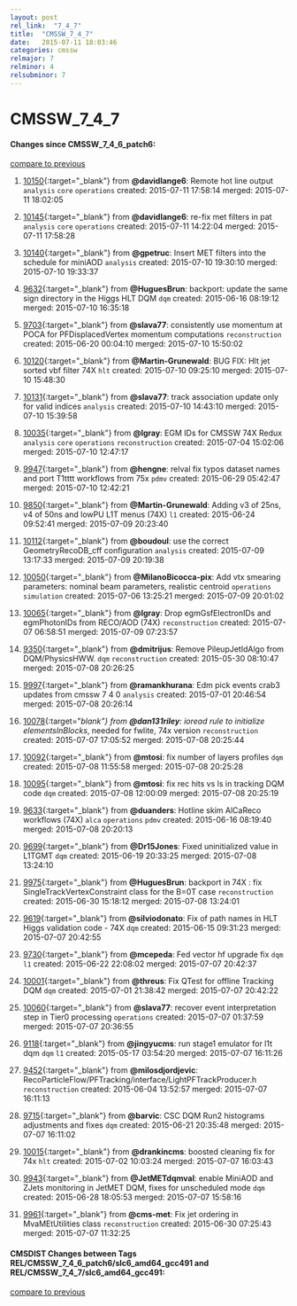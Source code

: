 ```yaml
---
layout: post
rel_link:  "7_4_7"
title:  "CMSSW_7_4_7"
date:   2015-07-11 18:03:46
categories: cmssw
relmajor: 7
relminor: 4
relsubminor: 7
---
```


# CMSSW_7_4_7
#### Changes since CMSSW_7_4_6_patch6:

[compare to previous](https://github.com/cms-sw/cmssw/compare/CMSSW_7_4_6_patch6...CMSSW_7_4_7)



1. [10150](http://github.com/cms-sw/cmssw/pull/10150){:target="_blank"}  from **@davidlange6**: Remote hot line output `analysis`  `core`  `operations`  created: 2015-07-11 17:58:14 merged: 2015-07-11 18:02:05

2. [10145](http://github.com/cms-sw/cmssw/pull/10145){:target="_blank"}  from **@davidlange6**: re-fix met filters in pat `analysis`  `core`  `operations`  created: 2015-07-11 14:22:04 merged: 2015-07-11 17:58:28

3. [10140](http://github.com/cms-sw/cmssw/pull/10140){:target="_blank"}  from **@gpetruc**: Insert MET filters into the schedule for miniAOD `analysis`  created: 2015-07-10 19:30:10 merged: 2015-07-10 19:33:37

4. [9632](http://github.com/cms-sw/cmssw/pull/9632){:target="_blank"}  from **@HuguesBrun**: backport: update the same sign directory in the Higgs HLT DQM  `dqm`  created: 2015-06-16 08:19:12 merged: 2015-07-10 16:35:18

5. [9703](http://github.com/cms-sw/cmssw/pull/9703){:target="_blank"}  from **@slava77**: consistently use momentum at POCA for PFDisplacedVertex momentum computations `reconstruction`  created: 2015-06-20 00:04:10 merged: 2015-07-10 15:50:02

6. [10120](http://github.com/cms-sw/cmssw/pull/10120){:target="_blank"}  from **@Martin-Grunewald**: BUG FIX: Hlt jet sorted vbf filter 74X `hlt`  created: 2015-07-10 09:25:10 merged: 2015-07-10 15:48:30

7. [10131](http://github.com/cms-sw/cmssw/pull/10131){:target="_blank"}  from **@slava77**: track association update only for valid indices `analysis`  created: 2015-07-10 14:43:10 merged: 2015-07-10 15:39:58

8. [10035](http://github.com/cms-sw/cmssw/pull/10035){:target="_blank"}  from **@lgray**: EGM IDs for CMSSW 74X Redux `analysis`  `core`  `operations`  `reconstruction`  created: 2015-07-04 15:02:06 merged: 2015-07-10 12:47:17

9. [9947](http://github.com/cms-sw/cmssw/pull/9947){:target="_blank"}  from **@hengne**: relval fix typos dataset names and port T1tttt workflows from 75x `pdmv`  created: 2015-06-29 05:42:47 merged: 2015-07-10 12:42:21

10. [9850](http://github.com/cms-sw/cmssw/pull/9850){:target="_blank"}  from **@Martin-Grunewald**: Adding v3 of 25ns, v4 of 50ns and lowPU L1T menus (74X) `l1`  created: 2015-06-24 09:52:41 merged: 2015-07-09 20:23:40

11. [10112](http://github.com/cms-sw/cmssw/pull/10112){:target="_blank"}  from **@boudoul**: use the correct GeometryRecoDB_cff configuration `analysis`  created: 2015-07-09 13:17:33 merged: 2015-07-09 20:19:38

12. [10050](http://github.com/cms-sw/cmssw/pull/10050){:target="_blank"}  from **@MilanoBicocca-pix**: Add vtx smearing parameters: nominal beam parameters, realistic centroid `operations`  `simulation`  created: 2015-07-06 13:25:21 merged: 2015-07-09 20:01:02

13. [10065](http://github.com/cms-sw/cmssw/pull/10065){:target="_blank"}  from **@lgray**: Drop egmGsfElectronIDs and egmPhotonIDs from RECO/AOD (74X) `reconstruction`  created: 2015-07-07 06:58:51 merged: 2015-07-09 07:23:57

14. [9350](http://github.com/cms-sw/cmssw/pull/9350){:target="_blank"}  from **@dmitrijus**: Remove PileupJetIdAlgo from DQM/PhysicsHWW. `dqm`  `reconstruction`  created: 2015-05-30 08:10:47 merged: 2015-07-08 20:26:25

15. [9997](http://github.com/cms-sw/cmssw/pull/9997){:target="_blank"}  from **@ramankhurana**: Edm pick events crab3 updates from cmssw 7 4 0 `analysis`  created: 2015-07-01 20:46:54 merged: 2015-07-08 20:26:14

16. [10078](http://github.com/cms-sw/cmssw/pull/10078){:target="_blank"}  from **@dan131riley**: ioread rule to initialize elementsInBlocks_, needed for fwlite, 74x version `reconstruction`  created: 2015-07-07 17:05:52 merged: 2015-07-08 20:25:44

17. [10092](http://github.com/cms-sw/cmssw/pull/10092){:target="_blank"}  from **@mtosi**: fix number of layers profiles `dqm`  created: 2015-07-08 11:55:58 merged: 2015-07-08 20:25:28

18. [10095](http://github.com/cms-sw/cmssw/pull/10095){:target="_blank"}  from **@mtosi**: fix rec hits vs ls in tracking DQM code `dqm`  created: 2015-07-08 12:00:09 merged: 2015-07-08 20:25:19

19. [9633](http://github.com/cms-sw/cmssw/pull/9633){:target="_blank"}  from **@duanders**: Hotline skim AlCaReco workflows (74X) `alca`  `operations`  `pdmv`  created: 2015-06-16 08:19:40 merged: 2015-07-08 20:20:13

20. [9699](http://github.com/cms-sw/cmssw/pull/9699){:target="_blank"}  from **@Dr15Jones**: Fixed uninitialized value in L1TGMT `dqm`  created: 2015-06-19 20:33:25 merged: 2015-07-08 13:24:10

21. [9975](http://github.com/cms-sw/cmssw/pull/9975){:target="_blank"}  from **@HuguesBrun**: backport in 74X : fix SingleTrackVertexConstraint class for the B=0T case  `reconstruction`  created: 2015-06-30 15:18:12 merged: 2015-07-08 13:24:01

22. [9619](http://github.com/cms-sw/cmssw/pull/9619){:target="_blank"}  from **@silviodonato**: Fix of path names in HLT Higgs validation code - 74X `dqm`  created: 2015-06-15 09:31:23 merged: 2015-07-07 20:42:55

23. [9730](http://github.com/cms-sw/cmssw/pull/9730){:target="_blank"}  from **@mcepeda**: Fed vector hf upgrade fix `dqm`  `l1`  created: 2015-06-22 22:08:02 merged: 2015-07-07 20:42:37

24. [10001](http://github.com/cms-sw/cmssw/pull/10001){:target="_blank"}  from **@threus**: Fix QTest for offline Tracking DQM `dqm`  created: 2015-07-01 21:38:42 merged: 2015-07-07 20:42:22

25. [10060](http://github.com/cms-sw/cmssw/pull/10060){:target="_blank"}  from **@slava77**: recover event interpretation step in Tier0 processing `operations`  created: 2015-07-07 01:37:59 merged: 2015-07-07 20:36:55

26. [9118](http://github.com/cms-sw/cmssw/pull/9118){:target="_blank"}  from **@jingyucms**: run stage1 emulator for l1t dqm `dqm`  `l1`  created: 2015-05-17 03:54:20 merged: 2015-07-07 16:11:26

27. [9452](http://github.com/cms-sw/cmssw/pull/9452){:target="_blank"}  from **@milosdjordjevic**: RecoParticleFlow/PFTracking/interface/LightPFTrackProducer.h `reconstruction`  created: 2015-06-04 13:52:57 merged: 2015-07-07 16:11:13

28. [9715](http://github.com/cms-sw/cmssw/pull/9715){:target="_blank"}  from **@barvic**: CSC DQM Run2 histograms adjustments and fixes `dqm`  created: 2015-06-21 20:35:48 merged: 2015-07-07 16:11:02

29. [10015](http://github.com/cms-sw/cmssw/pull/10015){:target="_blank"}  from **@drankincms**: boosted cleaning fix for 74x `hlt`  created: 2015-07-02 10:03:24 merged: 2015-07-07 16:03:43

30. [9943](http://github.com/cms-sw/cmssw/pull/9943){:target="_blank"}  from **@JetMETdqmval**: enable MiniAOD and ZJets monitoring in JetMET DQM,  fixes for unscheduled mode `dqm`  created: 2015-06-28 18:05:53 merged: 2015-07-07 15:58:16

31. [9961](http://github.com/cms-sw/cmssw/pull/9961){:target="_blank"}  from **@cms-met**: Fix jet ordering in MvaMEtUtilities class `reconstruction`  created: 2015-06-30 07:25:43 merged: 2015-07-07 11:32:25

#### CMSDIST Changes between Tags REL/CMSSW_7_4_6_patch6/slc6_amd64_gcc491 and REL/CMSSW_7_4_7/slc6_amd64_gcc491:

[compare to previous](https://github.com/cms-sw/cmsdist/compare/REL/CMSSW_7_4_6_patch6/slc6_amd64_gcc491...REL/CMSSW_7_4_7/slc6_amd64_gcc491)


